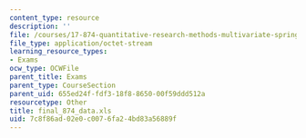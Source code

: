 ```yaml
---
content_type: resource
description: ''
file: /courses/17-874-quantitative-research-methods-multivariate-spring-2004/7c8f86ad02e0c0076fa24bd83a56889f_final_874_data.xls
file_type: application/octet-stream
learning_resource_types:
- Exams
ocw_type: OCWFile
parent_title: Exams
parent_type: CourseSection
parent_uid: 655ed24f-fdf3-18f8-8650-00f59ddd512a
resourcetype: Other
title: final_874_data.xls
uid: 7c8f86ad-02e0-c007-6fa2-4bd83a56889f
---
```


